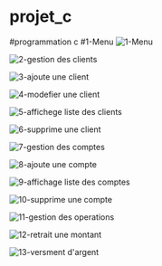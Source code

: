 # projet_c
#programmation c
#1-Menu
![1-Menu](https://github.com/oubaidddddd/projet_c/assets/155090687/8e49afa5-7bc6-4f3e-97ed-527585aca473)

![2-gestion des clients](https://github.com/oubaidddddd/projet_c/assets/155090687/dfe22dce-07f5-4262-8a81-bacdf9b494f5)

![3-ajoute une client](https://github.com/oubaidddddd/projet_c/assets/155090687/e642f6db-a6c5-4c5b-93f4-755ac78fb05d)

![4-modefier une client](https://github.com/oubaidddddd/projet_c/assets/155090687/bd70c580-f8a7-4790-994b-8705d2d26146)

![5-affichege liste des clients](https://github.com/oubaidddddd/projet_c/assets/155090687/2c39e056-bdc1-46ae-b88a-31dfabb62874)


![6-supprime une client](https://github.com/oubaidddddd/projet_c/assets/155090687/ef558f1e-7d27-4da1-896b-43f1bfc2babe)

![7-gestion des comptes](https://github.com/oubaidddddd/projet_c/assets/155090687/c73dea3d-58d4-482c-ae37-4d0b2dfad569)

![8-ajoute une compte](https://github.com/oubaidddddd/projet_c/assets/155090687/ab85a65b-7e31-4a11-ba5f-10ef22d475d3)

![9-affichage liste des comptes](https://github.com/oubaidddddd/projet_c/assets/155090687/1f017419-aa0e-469d-846f-5bced939ddc5)

![10-supprime une compte](https://github.com/oubaidddddd/projet_c/assets/155090687/7c994d7e-82db-4c46-ad35-e3e2c98dde3f)

![11-gestion des operations](https://github.com/oubaidddddd/projet_c/assets/155090687/b6bda518-cd55-437d-8f13-f01cc38bb7c3)

![12-retrait une montant](https://github.com/oubaidddddd/projet_c/assets/155090687/046efa88-919a-4a70-92e4-0a69bbc63a94)

![13-versment d'argent](https://github.com/oubaidddddd/projet_c/assets/155090687/5e32e042-d12f-4f25-ad06-210586e52da9)
